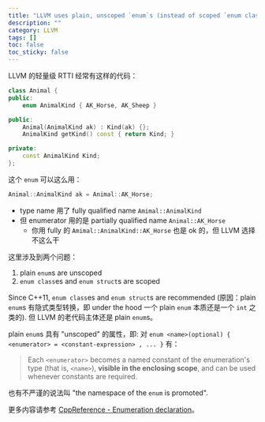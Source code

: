 ```yaml
---
title: "LLVM uses plain, unscoped `enum`s (instead of scoped `enum class`es)"
description: ""
category: LLVM
tags: []
toc: false
toc_sticky: false
---
```


LLVM 的轻量级 RTTI 经常有这样的代码：

```cpp
class Animal {
public:
    enum AnimalKind { AK_Horse, AK_Sheep }

public:
    Animal(AnimalKind ak) : Kind(ak) {};
    AnimalKind getKind() const { return Kind; }

private:
    const AnimalKind Kind;
};
```

这个 `enum` 可以这么用：

```cpp
Animal::AnimalKind ak = Animal::AK_Horse;
```

- type name 用了 fully qualified name `Amimal::AnimalKind`
- 但 enumerator 用的是 partially qualified name `Animal::AK_Horse`
    - 你用 fully 的 `Amimal::AnimalKind::AK_Horse` 也是 ok 的，但 LLVM 选择不这么干

这里涉及到两个问题：

1. plain `enum`s are unscoped
2. `enum class`es and `enum struct`s are scoped

Since C++11, `enum class`es and `enum struct`s are recommended (原因：plain `enum`s 有隐式类型转换，即 under the hood 一个 plain `enum` 本质还是一个 `int` 之类的). 但 LLVM 的老代码主体还是 plain `enum`s。

plain `enum`s 具有 "unscoped" 的属性，即: 对 `enum <name>(optional) { <enumerator> = <constant-expression> , ... }` 有：

> Each `<enumerator>` becomes a named constant of the enumeration's type (that is, `<name>`), **visible in the enclosing scope**, and can be used whenever constants are required.

也有不严谨的说法叫 "the namespace of the `enum` is promoted".

更多内容请参考 [CppReference - Enumeration declaration](https://en.cppreference.com/w/cpp/language/enum)。